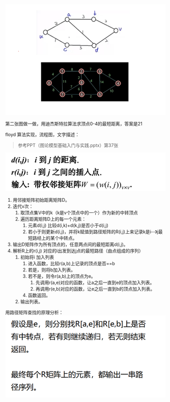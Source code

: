 ![1656418712039](1656418712039.png)

第二张图做一做，用迪杰斯特拉算法求顶点0-4的最短距离，答案是21



floyd 算法实现，流程图，文字描述：

> 参考PPT（图论模型基础入门与实践.pptx）第37张

![1656731090008](1656731090008.png)

1. 用邻接矩阵初始距离矩阵D。
2. 迭代v次：
   1. 取顶点集V中的k（k是v个顶点中的一个）作为新的中转顶点
   2. 遍历距离矩阵D上的每一个元素：
      1. 元素d(i,j) 比较d(i,k)+d(k,j)是否小于d(i,j)
      2. 若小于则更新d(i,j)，并将k赋值到路径矩阵的R(i,j)上来记录k是i--》j最短路经上的某个中转点。
3. 输出D矩阵作为所有顶点的，任意两点间的最短距离d(i,j)。
4. 解析R上的r(i,j) 对应的i出发到达j点的最短路径（由点组成的序列）
   1. 初始将i 加入列表
      1. 进入函数，比较r(a,b)上记录的顶点是否==b
      2. 若是，则将b加入列表。
      3. 若不是，则令r(a,b)上的顶点为e。
         1. 先调用r(a,e)对应的函数，让a之后一直到e的顶点加入列表。
         2. 再调用r(e,b)对应的函数，让e之后一直到b的顶点加入列表。
      4. 函数返回。
   2. 输出列表。



用路径矩阵查找的原理分析：![1656733080343](1656733080343.png)